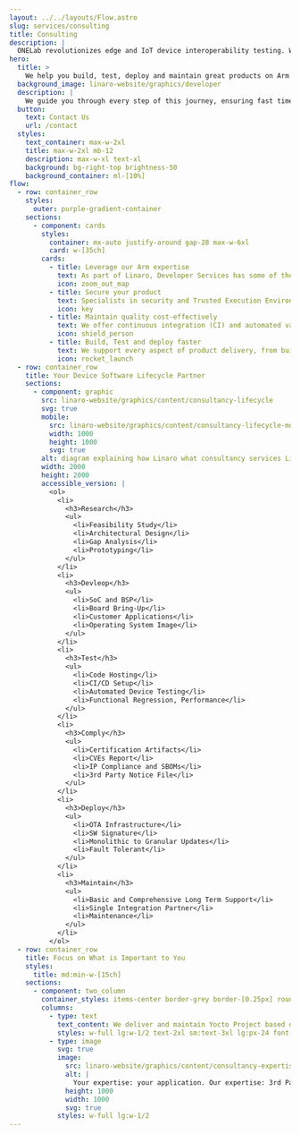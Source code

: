 ```yaml
---
layout: ../../layouts/Flow.astro
slug: services/consulting
title: Consulting
description: |
  ONELab revolutionizes edge and IoT device interoperability testing. We help Silicon Vendors and Device Makers to conduct continuous interoperability tests among different Operating Systems and Cloud Services.
hero:
  title: >
    We help you build, test, deploy and maintain great products on Arm
  background_image: linaro-website/graphics/developer
  description: |
    We guide you through every step of this journey, ensuring fast time to market, exceptional quality, security, and cost-effective long-term maintenance.
  button:
    text: Contact Us
    url: /contact
  styles:
    text_container: max-w-2xl
    title: max-w-2xl mb-12
    description: max-w-xl text-xl
    background: bg-right-top brightness-50
    background_container: ml-[10%]
flow:
  - row: container_row
    styles:
      outer: purple-gradient-container
    sections:
      - component: cards
        styles:
          container: mx-auto justify-around gap-28 max-w-6xl
          card: w-[35ch]
        cards:
          - title: Leverage our Arm expertise
            text: As part of Linaro, Developer Services has some of the world’s leading Arm Software experts. All of this expertise and experience is made available to you for your project.
            icon: zoom_out_map
          - title: Secure your product
            text: Specialists in security and Trusted Execution Environment (TEE) on Arm, we leverage open source to ensure you benefit from the latest upstream features and security fixes.
            icon: key
          - title: Maintain quality cost-effectively
            text: We offer continuous integration (CI) and automated validation for your product software, ensuring the highest possible quality. We upstream code to reduce the cost and effort needed to maintain your product.
            icon: shield_person
          - title: Build, Test and deploy faster
            text: We support every aspect of product delivery, from building secure board support packages (BSPs), product validation and long-term maintenance - we help get your products to market faster.
            icon: rocket_launch
  - row: container_row
    title: Your Device Software Lifecycle Partner
    sections:
      - component: graphic
        src: linaro-website/graphics/content/consultancy-lifecycle
        svg: true
        mobile:
          src: linaro-website/graphics/content/consultancy-lifecycle-mobile
          width: 1000
          height: 1000
          svg: true
        alt: diagram explaining how Linaro what consultancy services Linaro can provide at each stage of the software lifecycle
        width: 2000
        height: 2000
        accessible_version: |
          <ol>
            <li>
              <h3>Research</h3>
              <ul>
                <li>Feasibility Study</li>
                <li>Architectural Design</li>
                <li>Gap Analysis</li>
                <li>Prototyping</li>
              </ul>
            </li>
            <li>
              <h3>Devleop</h3>
              <ul>
                <li>SoC and BSP</li>
                <li>Board Bring-Up</li>
                <li>Customer Applications</li>
                <li>Operating System Image</li>
              </ul>
            </li>
            <li>
              <h3>Test</h3>
              <ul>
                <li>Code Hosting</li>
                <li>CI/CD Setup</li>
                <li>Automated Device Testing</li>
                <li>Functional Regression, Performance</li>
              </ul>
            </li>
            <li>
              <h3>Comply</h3>
              <ul>
                <li>Certification Artifacts</li>
                <li>CVEs Report</li>
                <li>IP Compliance and SBOMs</li>
                <li>3rd Party Notice File</li>
              </ul>
            </li>
            <li>
              <h3>Deploy</h3>
              <ul>
                <li>OTA Infrastructure</li>
                <li>SW Signature</li>
                <li>Monolithic to Granular Updates</li>
                <li>Fault Tolerant</li>
              </ul>
            </li>
            <li>
              <h3>Maintain</h3>
              <ul>
                <li>Basic and Comprehensive Long Term Support</li>
                <li>Single Integration Partner</li>
                <li>Maintenance</li>
              </ul>
            </li>
          </ol>
  - row: container_row
    title: Focus on What is Important to You
    styles:
      title: md:min-w-[15ch]
    sections:
      - component: two_column
        container_styles: items-center border-grey border-[0.25px] rounded-xl px-2 sm:px-8
        columns:
          - type: text
            text_content: We deliver and maintain Yocto Project based distros and BSPs
            styles: w-full lg:w-1/2 text-2xl sm:text-3xl lg:px-24 font-bold
          - type: image
            svg: true
            image:
              src: linaro-website/graphics/content/consultancy-expertise
              alt: |
                Your expertise: your application. Our expertise: 3rd Party & System Libraries, Operation System and Toolchain.
              height: 1000
              width: 1000
              svg: true
            styles: w-full lg:w-1/2
---
```

